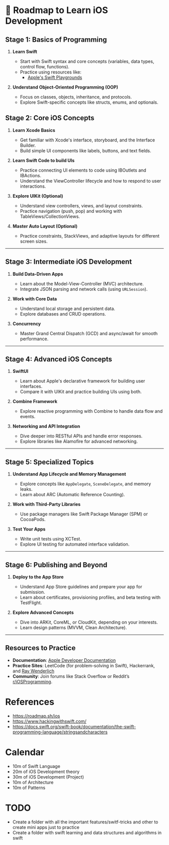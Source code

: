 
# 📍 **Roadmap to Learn iOS Development**

## **Stage 1: Basics of Programming**
1. **Learn Swift**
   - Start with Swift syntax and core concepts (variables, data types, control flow, functions).
   - Practice using resources like:
     - [Apple's Swift Playgrounds](https://developer.apple.com/swift-playgrounds/)

2. **Understand Object-Oriented Programming (OOP)**
   - Focus on classes, objects, inheritance, and protocols.
   - Explore Swift-specific concepts like structs, enums, and optionals.


## **Stage 2: Core iOS Concepts**
1. **Learn Xcode Basics**
   - Get familiar with Xcode's interface, storyboard, and the Interface Builder.
   - Build simple UI components like labels, buttons, and text fields.

2. **Learn Swift Code to build UIs**
    - Practice connecting UI elements to code using IBOutlets and IBActions.
    - Understand the ViewController lifecycle and how to respond to user interactions.

3. **Explore UIKit (Optional)**
   - Understand view controllers, views, and layout constraints.
   - Practice navigation (push, pop) and working with TableViews/CollectionViews.

4. **Master Auto Layout (Optional)**
   - Practice constraints, StackViews, and adaptive layouts for different screen sizes.

---

## **Stage 3: Intermediate iOS Development**
1. **Build Data-Driven Apps**
   - Learn about the Model-View-Controller (MVC) architecture.
   - Integrate JSON parsing and network calls (using `URLSession`).

2. **Work with Core Data**
   - Understand local storage and persistent data.
   - Explore databases and CRUD operations.

3. **Concurrency**
   - Master Grand Central Dispatch (GCD) and async/await for smooth performance.

---

## **Stage 4: Advanced iOS Concepts**
1. **SwiftUI**
   - Learn about Apple's declarative framework for building user interfaces.
   - Compare it with UIKit and practice building UIs using both.

2. **Combine Framework**
   - Explore reactive programming with Combine to handle data flow and events.

3. **Networking and API Integration**
   - Dive deeper into RESTful APIs and handle error responses.
   - Explore libraries like Alamofire for advanced networking.

---

## **Stage 5: Specialized Topics**
1. **Understand App Lifecycle and Memory Management**
   - Explore concepts like `AppDelegate`, `SceneDelegate`, and memory leaks.
   - Learn about ARC (Automatic Reference Counting).

2. **Work with Third-Party Libraries**
   - Use package managers like Swift Package Manager (SPM) or CocoaPods.

3. **Test Your Apps**
   - Write unit tests using XCTest.
   - Explore UI testing for automated interface validation.

---

## **Stage 6: Publishing and Beyond**
1. **Deploy to the App Store**
   - Understand App Store guidelines and prepare your app for submission.
   - Learn about certificates, provisioning profiles, and beta testing with TestFlight.

2. **Explore Advanced Concepts**
   - Dive into ARKit, CoreML, or CloudKit, depending on your interests.
   - Learn design patterns (MVVM, Clean Architecture).

---

## **Resources to Practice**
- **Documentation**: [Apple Developer Documentation](https://developer.apple.com/documentation/)
- **Practice Sites**: LeetCode (for problem-solving in Swift), Hackerrank, and [Ray Wenderlich](https://www.raywenderlich.com/ios)
- **Community**: Join forums like Stack Overflow or Reddit’s [r/iOSProgramming](https://www.reddit.com/r/iOSProgramming/).


# References

- https://roadmap.sh/ios
- https://www.hackingwithswift.com/
- https://docs.swift.org/swift-book/documentation/the-swift-programming-language/stringsandcharacters


# Calendar

- 10m of Swift Language
- 20m of iOS Development theory
- 30m of iOS Development (Project)
- 10m of Architecture
- 10m of Patterns

# TODO

- Create a folder with all the important features/switf-tricks and other to create mini apps just to practice
- Create a folder with swift learning and data structures and algorithms in swift